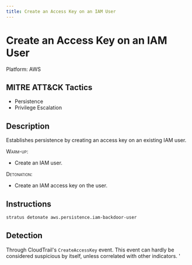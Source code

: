 ```yaml
---
title: Create an Access Key on an IAM User
---
```


# Create an Access Key on an IAM User




Platform: AWS

## MITRE ATT&CK Tactics


- Persistence
- Privilege Escalation

## Description


Establishes persistence by creating an access key on an existing IAM user.

<span style="font-variant: small-caps;">Warm-up</span>: 

- Create an IAM user.

<span style="font-variant: small-caps;">Detonation</span>: 

- Create an IAM access key on the user.


## Instructions

```bash title="Detonate with Stratus Red Team"
stratus detonate aws.persistence.iam-backdoor-user
```
## Detection


Through CloudTrail's <code>CreateAccessKey</code> event. This event can hardly be considered suspicious by itself, unless
correlated with other indicators.
'

